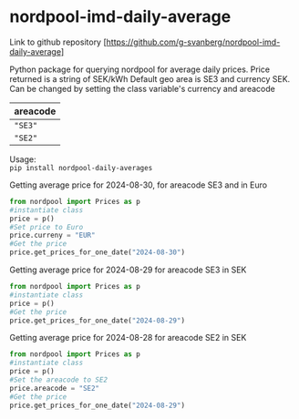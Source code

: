# nordpool-imd-daily-average

Link to github repository [https://github.com/g-svanberg/nordpool-imd-daily-average]

Python package for querying nordpool for average daily prices.
Price returned is a string of SEK/kWh
Default geo area is SE3 and currency SEK.
Can be changed by setting the class variable's currency and areacode

| areacode          |
| ----------------- |
| `"SE3"`           | 
| `"SE2"`           | 

Usage:  
`pip install nordpool-daily-averages`  

Getting average price for 2024-08-30, for areacode SE3 and in Euro  

~~~python
from nordpool import Prices as p
#instantiate class
price = p()
#Set price to Euro
price.curreny = "EUR"
#Get the price
price.get_prices_for_one_date("2024-08-30")
~~~

Getting average price for 2024-08-29 for areacode SE3 in SEK  

~~~python
from nordpool import Prices as p
#instantiate class
price = p()
#Get the price
price.get_prices_for_one_date("2024-08-29")
~~~

Getting average price for 2024-08-28 for areacode SE2 in SEK  

~~~python
from nordpool import Prices as p
#instantiate class
price = p()
#Set the areacode to SE2
price.areacode = "SE2"
#Get the price
price.get_prices_for_one_date("2024-08-29")
~~~
